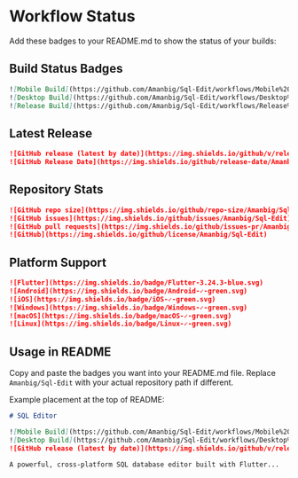 # Workflow Status

Add these badges to your README.md to show the status of your builds:

## Build Status Badges

```markdown
![Mobile Build](https://github.com/Amanbig/Sql-Edit/workflows/Mobile%20Build%20(Android%20&%20iOS)/badge.svg)
![Desktop Build](https://github.com/Amanbig/Sql-Edit/workflows/Desktop%20Build%20(Windows,%20macOS,%20Linux)/badge.svg)
![Release Build](https://github.com/Amanbig/Sql-Edit/workflows/Release%20Build%20(All%20Platforms)/badge.svg)
```

## Latest Release

```markdown
![GitHub release (latest by date)](https://img.shields.io/github/v/release/Amanbig/Sql-Edit)
![GitHub Release Date](https://img.shields.io/github/release-date/Amanbig/Sql-Edit)
```

## Repository Stats

```markdown
![GitHub repo size](https://img.shields.io/github/repo-size/Amanbig/Sql-Edit)
![GitHub issues](https://img.shields.io/github/issues/Amanbig/Sql-Edit)
![GitHub pull requests](https://img.shields.io/github/issues-pr/Amanbig/Sql-Edit)
![GitHub](https://img.shields.io/github/license/Amanbig/Sql-Edit)
```

## Platform Support

```markdown
![Flutter](https://img.shields.io/badge/Flutter-3.24.3-blue.svg)
![Android](https://img.shields.io/badge/Android-✓-green.svg)
![iOS](https://img.shields.io/badge/iOS-✓-green.svg)
![Windows](https://img.shields.io/badge/Windows-✓-green.svg)
![macOS](https://img.shields.io/badge/macOS-✓-green.svg)
![Linux](https://img.shields.io/badge/Linux-✓-green.svg)
```

## Usage in README

Copy and paste the badges you want into your README.md file. Replace `Amanbig/Sql-Edit` with your actual repository path if different.

Example placement at the top of README:

```markdown
# SQL Editor

![Mobile Build](https://github.com/Amanbig/Sql-Edit/workflows/Mobile%20Build%20(Android%20&%20iOS)/badge.svg)
![Desktop Build](https://github.com/Amanbig/Sql-Edit/workflows/Desktop%20Build%20(Windows,%20macOS,%20Linux)/badge.svg)
![GitHub release (latest by date)](https://img.shields.io/github/v/release/Amanbig/Sql-Edit)

A powerful, cross-platform SQL database editor built with Flutter...
```
